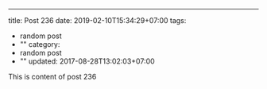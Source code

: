 ---
title: Post 236
date: 2019-02-10T15:34:29+07:00
tags:
  - random post
  - ""
category:
  - random post
  - ""
updated: 2017-08-28T13:02:03+07:00

This is content of post 236